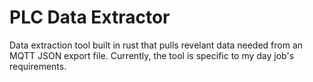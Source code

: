 # PLC Data Extractor

Data extraction tool built in rust that pulls revelant data needed from an MQTT JSON export file. Currently, the tool is specific to my day job's requirements.
